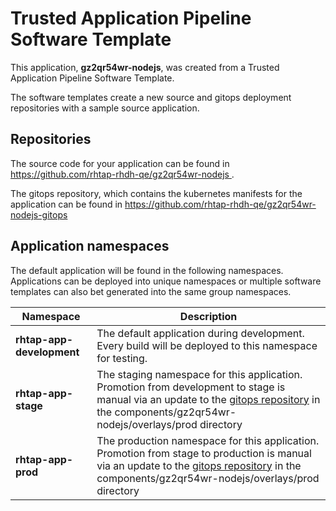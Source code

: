 # Trusted Application Pipeline Software Template

This application, **gz2qr54wr-nodejs**, was created from a Trusted Application Pipeline Software Template.

The software templates create a new source and gitops deployment repositories with a sample source application. 

## Repositories

The source code for your application can be found in [https://github.com/rhtap-rhdh-qe/gz2qr54wr-nodejs ](https://github.com/rhtap-rhdh-qe/gz2qr54wr-nodejs ).
 
The gitops repository, which contains the kubernetes manifests for the application can be found in 
[https://github.com/rhtap-rhdh-qe/gz2qr54wr-nodejs-gitops ](https://github.com/rhtap-rhdh-qe/gz2qr54wr-nodejs-gitops ) 

## Application namespaces 

The default application will be found in the following namespaces. Applications can be deployed into unique namespaces or multiple software templates can also bet generated into the same group namespaces.  

|  Namespace   |  Description   |  
| -------- | -------- |   
| **rhtap-app-development** | The default application during development. Every build will be deployed to this namespace for testing. | 
| **rhtap-app-stage** | The staging namespace for this application. Promotion from development to stage is manual via an update to the [gitops repository](https://github.com/rhtap-rhdh-qe/gz2qr54wr-nodejs-gitops ) in the components/gz2qr54wr-nodejs/overlays/prod directory |  
| **rhtap-app-prod** | The production namespace for this application. Promotion from stage to production is manual via an update to the [gitops repository](https://github.com/rhtap-rhdh-qe/gz2qr54wr-nodejs-gitops ) in the components/gz2qr54wr-nodejs/overlays/prod directory | 